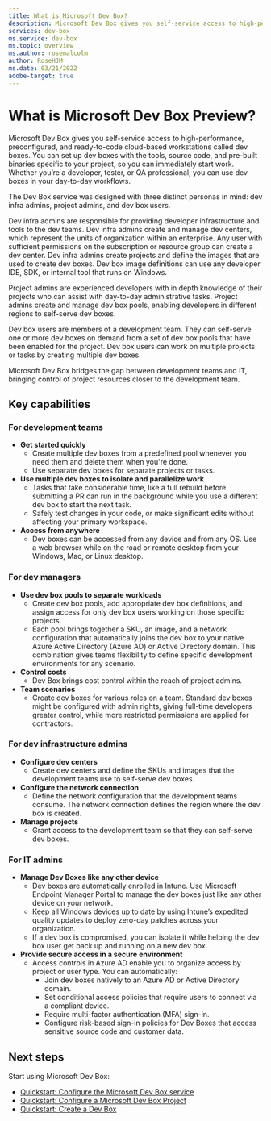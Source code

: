 ```yaml
---
title: What is Microsoft Dev Box?
description: Microsoft Dev Box gives you self-service access to high-performance, preconfigured, and ready-to-code cloud-based workstations.
services: dev-box
ms.service: dev-box
ms.topic: overview
ms.author: rosemalcolm
author: RoseHJM
ms.date: 03/21/2022
adobe-target: true
---
```


# What is Microsoft Dev Box Preview?

Microsoft Dev Box gives you self-service access to high-performance, preconfigured, and ready-to-code cloud-based workstations called dev boxes. You can set up dev boxes with the tools, source code, and pre-built binaries specific to your project, so you can immediately start work. Whether you’re a developer, tester, or QA professional, you can use dev boxes in your day-to-day workflows. 

The Dev Box service was designed with three distinct personas in mind: dev infra admins, project admins, and dev box users. 

Dev infra admins are responsible for providing developer infrastructure and tools to the dev teams. Dev infra admins create and manage dev centers, which represent the units of organization within an enterprise. Any user with sufficient permissions on the subscription or resource group can create a dev center. Dev infra admins create projects and define the images that are used to create dev boxes. Dev box image definitions can use any developer IDE, SDK, or internal tool that runs on Windows. 

Project admins are experienced developers with in depth knowledge of their projects who can assist with day-to-day administrative tasks. Project admins create and manage dev box pools, enabling developers in different regions to self-serve dev boxes. 

Dev box users are members of a development team. They can self-serve one or more dev boxes on demand from a set of dev box pools that have been enabled for the project. Dev box users can work on multiple projects or tasks by creating multiple dev boxes.  

Microsoft Dev Box bridges the gap between development teams and IT, bringing control of project resources closer to the development team. 

## Key capabilities
### For development teams
- **Get started quickly** 
    - Create multiple dev boxes from a predefined pool whenever you need them and delete them when you're done. 
    - Use separate dev boxes for separate projects or tasks. 
- **Use multiple dev boxes to isolate and parallelize work** 
    - Tasks that take considerable time, like a full rebuild before submitting a PR can run in the background while you use a different dev box to start the next task. 
    - Safely test changes in your code, or make significant edits without affecting your primary workspace.
- **Access from anywhere** 
    - Dev boxes can be accessed from any device and from any OS. Use a web browser while on the road or remote desktop from your Windows, Mac, or Linux desktop. 

### For dev managers
- **Use dev box pools to separate workloads** 
    - Create dev box pools, add appropriate dev box definitions, and assign access for only dev box users working on those specific projects. 
    - Each pool brings together a SKU, an image, and a network configuration that automatically joins the dev box to your native Azure Active Directory (Azure AD) or Active Directory domain. This combination gives teams flexibility to define specific development environments for any scenario.
- **Control costs**
    - Dev Box brings cost control within the reach of project admins. 
- **Team scenarios**
    - Create dev boxes for various roles on a team. Standard dev boxes might be configured with admin rights, giving full-time developers greater control, while more restricted permissions are applied for contractors.

### For dev infrastructure admins
- **Configure dev centers**
    - Create dev centers and define the SKUs and images that the development teams use to self-serve dev boxes. 
- **Configure the network connection**
    - Define the network configuration that the development teams consume. The network connection defines the region where the dev box is created.
- **Manage projects**
    - Grant access to the development team so that they can self-serve dev boxes.

### For IT admins 
- **Manage Dev Boxes like any other device**
    - Dev boxes are automatically enrolled in Intune. Use Microsoft Endpoint Manager Portal to manage the dev boxes just like any other device on your network.  
    - Keep all Windows devices up to date by using Intune’s expedited quality updates to deploy zero-day patches across your organization. 
    - If a dev box is compromised, you can isolate it while helping the dev box user get back up and running on a new dev box.
- **Provide secure access in a secure environment**
    - Access controls in Azure AD enable you to organize access by project or user type. You can automatically:
        - Join dev boxes natively to an Azure AD or Active Directory domain.
        - Set conditional access policies that require users to connect via a compliant device.
        - Require multi-factor authentication (MFA) sign-in.
        - Configure risk-based sign-in policies for Dev Boxes that access sensitive source code and customer data.    


## Next steps

Start using Microsoft Dev Box:
- [Quickstart: Configure the Microsoft Dev Box service](./quickstart-configure-dev-box-service.md)
- [Quickstart: Configure a Microsoft Dev Box Project](./quickstart-configure-dev-box-project.md)
- [Quickstart: Create a Dev Box](./quickstart-create-dev-box.md)
